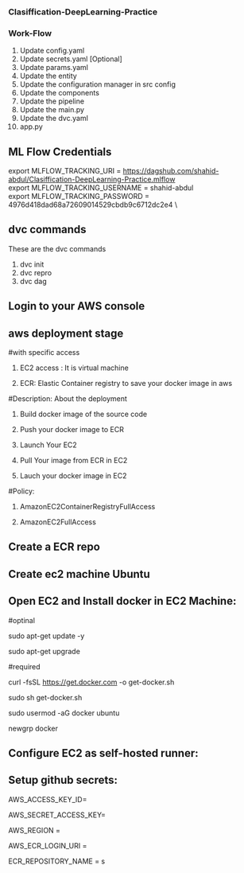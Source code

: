 ### Clasiffication-DeepLearning-Practice

### Work-Flow

1. Update config.yaml
2. Update secrets.yaml [Optional]
3. Update params.yaml
4. Update the entity
5. Update the configuration manager in src config
6. Update the components
7. Update the pipeline
8. Update the main.py
9. Update the dvc.yaml
10. app.py


## ML Flow Credentials

export MLFLOW_TRACKING_URI = https://dagshub.com/shahid-abdul/Clasiffication-DeepLearning-Practice.mlflow \
export MLFLOW_TRACKING_USERNAME = shahid-abdul \
export MLFLOW_TRACKING_PASSWORD = 4976d418dad68a72609014529cbdb9c6712dc2e4 \


## dvc commands

These are the dvc commands

1. dvc init
2. dvc repro
3. dvc dag

## Login to your AWS console

## aws deployment stage

#with specific access

1. EC2 access : It is virtual machine

2. ECR: Elastic Container registry to save your docker image in aws


#Description: About the deployment

1. Build docker image of the source code

2. Push your docker image to ECR

3. Launch Your EC2 

4. Pull Your image from ECR in EC2

5. Lauch your docker image in EC2

#Policy:

1. AmazonEC2ContainerRegistryFullAccess

2. AmazonEC2FullAccess

## Create a ECR repo

## Create ec2 machine Ubuntu

## Open EC2 and Install docker in EC2 Machine:

#optinal

sudo apt-get update -y

sudo apt-get upgrade

#required

curl -fsSL https://get.docker.com -o get-docker.sh

sudo sh get-docker.sh

sudo usermod -aG docker ubuntu

newgrp docker

## Configure EC2 as self-hosted runner:

## Setup github secrets:

AWS_ACCESS_KEY_ID=

AWS_SECRET_ACCESS_KEY=

AWS_REGION = 

AWS_ECR_LOGIN_URI = 

ECR_REPOSITORY_NAME = s